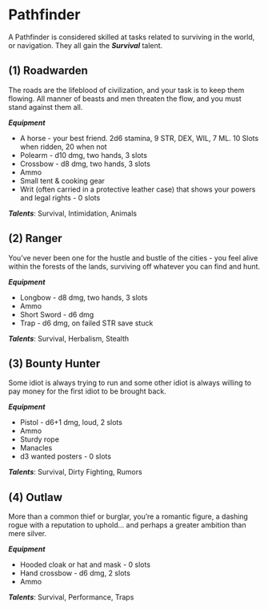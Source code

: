 # Pathfinder
A Pathfinder is considered skilled at tasks related to surviving in the world, or navigation. They all gain the ***Survival*** talent.
## (1) Roadwarden
The roads are the lifeblood of civilization, and your task is to keep them flowing. All manner of beasts and men threaten the flow, and you must stand against them all.

***Equipment***
- A horse - your best friend. 2d6 stamina, 9 STR, DEX, WIL, 7 ML. 10 Slots when ridden, 20 when not
- Polearm - d10 dmg, two hands, 3 slots
- Crossbow - d8 dmg, two hands, 3 slots
- Ammo
- Small tent & cooking gear
- Writ (often carried in a protective leather case) that shows your powers and legal rights - 0 slots

***Talents***: Survival, Intimidation, Animals
## (2) Ranger
You’ve never been one for the hustle and bustle of the cities - you feel alive within the forests of the lands, surviving off whatever you can find and hunt.

***Equipment***
- Longbow - d8 dmg, two hands, 3 slots
- Ammo
- Short Sword - d6 dmg
- Trap - d6 dmg, on failed STR save stuck

***Talents***: Survival, Herbalism, Stealth
## (3) Bounty Hunter
Some idiot is always trying to run and some other idiot is always willing to pay money for the first idiot to be brought back.

***Equipment***
- Pistol - d6+1 dmg, loud, 2 slots
- Ammo
- Sturdy rope
- Manacles
- d3 wanted posters - 0 slots

***Talents***: Survival, Dirty Fighting, Rumors
## (4) Outlaw
More than a common thief or burglar, you’re a romantic figure, a dashing rogue with a reputation to uphold... and perhaps a greater ambition than mere silver.

***Equipment***
- Hooded cloak or hat and mask - 0 slots
- Hand crossbow - d6 dmg, 2 slots
- Ammo

***Talents***: Survival, Performance, Traps